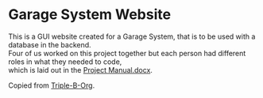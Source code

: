 # Garage System Website

This is a GUI website created for a Garage System, that is to be used with a database in the backend.  
Four of us worked on this project together but each person had different roles in what they needed to code,  
which is laid out in the [Project Manual.docx](https://github.com/Triple-B-Org/Garage-System-Website/blob/main/Project%20Manual.docx).

Copied from [Triple-B-Org](https://github.com/Triple-B-Org/Garage-System-Website).
